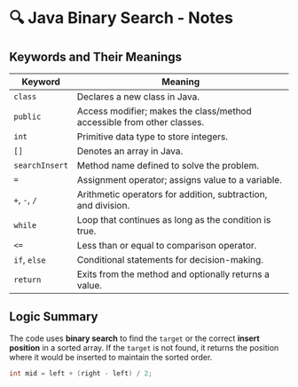 # 🔍 Java Binary Search - Notes

## Keywords and Their Meanings

| Keyword        | Meaning                                                                 |
|----------------|-------------------------------------------------------------------------|
| `class`        | Declares a new class in Java.                                           |
| `public`       | Access modifier; makes the class/method accessible from other classes.  |
| `int`          | Primitive data type to store integers.                                  |
| `[]`           | Denotes an array in Java.                                               |
| `searchInsert` | Method name defined to solve the problem.                              |
| `=`            | Assignment operator; assigns value to a variable.                       |
| `+`, `-`, `/`  | Arithmetic operators for addition, subtraction, and division.           |
| `while`        | Loop that continues as long as the condition is true.                   |
| `<=`           | Less than or equal to comparison operator.                              |
| `if`, `else`   | Conditional statements for decision-making.                             |
| `return`       | Exits from the method and optionally returns a value.                   |

## Logic Summary

The code uses **binary search** to find the `target` or the correct **insert position** in a sorted array. If the `target` is not found, it returns the position where it would be inserted to maintain the sorted order.

```java
int mid = left + (right - left) / 2;
